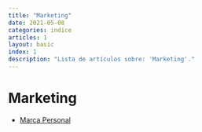 ```yaml
---
title: "Marketing"
date: 2021-05-08
categories: indice
articles: 1
layout: basic
index: 1
description: "Lista de artículos sobre: 'Marketing'."
---
```


# Marketing

- [Marca Personal](../marketing/que-es-una-marca-personal)
